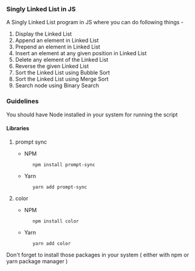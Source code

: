 ### Singly Linked List in JS

A Singly Linked List program in JS where you can do following things -

1. Display the Linked List
2. Append an element in Linked List
3. Prepend an element in Linked List
4. Insert an element at any given position in Linked List
5. Delete any element of the Linked List
6. Reverse the given Linked List
7. Sort the Linked List using Bubble Sort
8. Sort the Linked List using Merge Sort
9. Search node using Binary Search

### Guidelines

You should have Node installed in your system for running the script

#### Libraries

1. prompt sync

   - NPM

     ```code
        npm install prompt-sync
     ```

   - Yarn

     ```code
        yarn add prompt-sync
     ```

2. color

   - NPM

     ```code
        npm install color
     ```

   - Yarn
     ```code
        yarn add color
     ```

Don't forget to install those packages in your system ( either with npm or yarn package manager )

